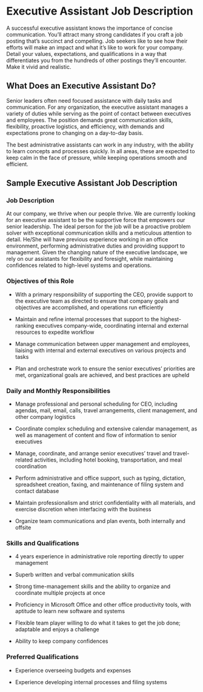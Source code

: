 # Executive Assistant Job Description

A successful executive assistant knows the importance of concise communication. You’ll attract many strong candidates if you craft a job posting that’s succinct and compelling. Job seekers like to see how their efforts will make an impact and what it’s like to work for your company. Detail your values, expectations, and qualifications in a way that differentiates you from the hundreds of other postings they’ll encounter. Make it vivid and realistic.

## What Does an Executive Assistant Do?

Senior leaders often need focused assistance with daily tasks and communication. For any organization, the executive assistant manages a variety of duties while serving as the point of contact between executives and employees. The position demands great communication skills, flexibility, proactive logistics, and efficiency, with demands and expectations prone to changing on a day-to-day basis.

The best administrative assistants can work in any industry, with the ability to learn concepts and processes quickly. In all areas, these are expected to keep calm in the face of pressure, while keeping operations smooth and efficient.
## Sample Executive Assistant Job Description

### Job Description

At our company, we thrive when our people thrive. We are currently looking for an executive assistant to be the supportive force that empowers our senior leadership. The ideal person for the job will be a proactive problem solver with exceptional communication skills and a meticulous attention to detail. He/She will have previous experience working in an office environment, performing administrative duties and providing support to management. Given the changing nature of the executive landscape, we rely on our assistants for flexibility and foresight, while maintaining confidences related to high-level systems and operations.

### Objectives of this Role

* With a primary responsibility of supporting the CEO, provide support to the executive team as directed to ensure that company goals and objectives are accomplished, and operations run efficiently

* Maintain and refine internal processes that support to the highest-ranking executives company-wide, coordinating internal and external resources to expedite workflow

* Manage communication between upper management and employees, liaising with internal and external executives on various projects and tasks

* Plan and orchestrate work to ensure the senior executives’ priorities are met, organizational goals are achieved, and best practices are upheld

### Daily and Monthly Responsibilities

* Manage professional and personal scheduling for CEO, including agendas, mail, email, calls, travel arrangements, client management, and other company logistics

* Coordinate complex scheduling and extensive calendar management, as well as management of content and flow of information to senior executives

* Manage, coordinate, and arrange senior executives’ travel and travel-related activities, including hotel booking, transportation, and meal coordination

* Perform administrative and office support, such as typing, dictation, spreadsheet creation, faxing, and maintenance of filing system and contact database

* Maintain professionalism and strict confidentiality with all materials, and exercise discretion when interfacing with the business

* Organize team communications and plan events, both internally and offsite

### Skills and Qualifications

* 4 years experience in administrative role reporting directly to upper management

* Superb written and verbal communication skills

* Strong time-management skills and the ability to organize and coordinate multiple projects at once

* Proficiency in Microsoft Office and other office productivity tools, with aptitude to learn new software and systems

* Flexible team player willing to do what it takes to get the job done; adaptable and enjoys a challenge

* Ability to keep company confidences

### Preferred Qualifications

* Experience overseeing budgets and expenses

* Experience developing internal processes and filing systems

